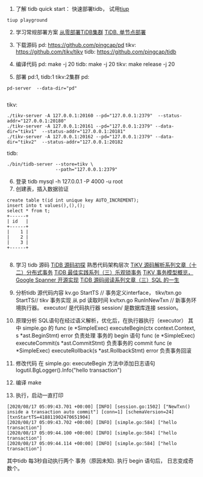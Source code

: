 1. 了解 tidb
 quick start： 快速部署tidb， 试用[tiup](https://docs.pingcap.com/zh/tidb/stable/quick-start-with-tidb)
 ```
 tiup playground
```
2. 学习常规部署方案
[从零部署TiDB集群](http://blog.itpub.net/69908602/viewspace-2670574/)
[TiDB. 单节点部署](https://www.jianshu.com/p/61a2838ae8db)
  
3. 下载源码
pd: https://github.com/pingcap/pd
tikv: https://github.com/tikv/tikv
tidb: https://github.com/pingcap/tidb
4. 编译代码
pd: make -j 20
tidb: make -j 20
tikv: make release -j 20

5. 部署 pd:1, tidb:1 tikv:2集群
pd:
```
pd-server  --data-dir="pd" 
         
```
tikv: 
```
./tikv-server -A 127.0.0.1:20160 --pd="127.0.0.1:2379"  --status-addr="127.0.0.1:20180"
./tikv-server -A 127.0.0.1:20161 --pd="127.0.0.1:2379" --data-dir="tikv1"  --status-addr="127.0.0.1:20181"
./tikv-server -A 127.0.0.1:20162 --pd="127.0.0.1:2379" --data-dir="tikv2"  --status-addr="127.0.0.1:20182
```
tidb:
```
./bin/tidb-server --store=tikv \
                  --path="127.0.0.1:2379"
```
6. 登录 tidb
 mysql -h 127.0.0.1 -P 4000 -u root
7. 创建表，插入数据验证
```
create table t(id int unique key AUTO_INCREMENT);
insert into t values(),(),();
select * from t;
+------+
| id   |
+------+
|    1 |
|    2 |
|    3 |
+------+
 
```

8. 学习 tidb 源码
[TiDB 源码初探](https://segmentfault.com/a/1190000008083158) 熟悉代码架构层次
[TiKV 源码解析系列文章（十二）分布式事务](https://pingcap.com/blog-cn/tikv-source-code-reading-12/)
[TiDB 最佳实践系列（三）乐观锁事务](https://pingcap.com/blog-cn/best-practice-optimistic-transaction/)
[TiKV 事务模型概览，Google Spanner 开源实现](https://pingcap.com/blog-cn/tidb-transaction-model/)
[TiDB 源码阅读系列文章（三）SQL 的一生](https://pingcap.com/blog-cn/tidb-source-code-reading-3/)


9. 分析tidb 源代码内容
kv.go StartTS // 事务定义interface，
tikv/txn.go StartTS// tikv 事务实现 从 pd 读取时间
kv/txn.go RunInNewTxn // 新事务环境执行器。
executor/ 是代码执行器
session/ 是数据库连接 session。

10. 原理分析
SQL语句在经过语义解析，优化后，在执行器执行（executor）
其中 simple.go 的 
func (e *SimpleExec) executeBegin(ctx context.Context, s *ast.BeginStmt) error  负责处理 事务的 begin 语句
func (e *SimpleExec) executeCommit(s *ast.CommitStmt)  负责事务的 commit
func (e *SimpleExec) executeRollback(s *ast.RollbackStmt) error  负责事务回滚


10. 修改代码
在 simple.go: executeBegin 方法中添加日志语句
	logutil.BgLogger().Info("hello transaction")
11. 编译 make
12. 执行，启动一直打印 
```
[2020/08/17 05:09:43.701 +00:00] [INFO] [session.go:1502] ["NewTxn() inside a transaction auto commit"] [conn=1] [schemaVersion=24] [txnStartTS=418811902470651904]
[2020/08/17 05:09:43.702 +00:00] [INFO] [simple.go:584] ["hello transaction"]
[2020/08/17 05:09:44.100 +00:00] [INFO] [simple.go:584] ["hello transaction"]
[2020/08/17 05:09:44.114 +00:00] [INFO] [simple.go:584] ["hello transaction"]
```
其中tidb 每3秒自动执行两个 事务（原因未知). 
执行 begin 语句后， 日志变成奇数个。 


